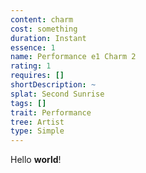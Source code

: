 ```yaml
---
content: charm
cost: something
duration: Instant
essence: 1
name: Performance e1 Charm 2
rating: 1
requires: []
shortDescription: ~
splat: Second Sunrise
tags: []
trait: Performance
tree: Artist
type: Simple
---
```


Hello **world**!
